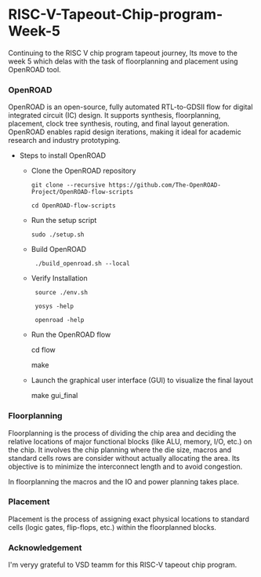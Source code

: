 # RISC-V-Tapeout-Chip-program-Week-5
Continuing to the RISC V chip program tapeout journey, lts move to the week 5 which delas with the task of floorplanning and placement using OpenROAD tool.
### OpenROAD
OpenROAD is an open-source, fully automated RTL-to-GDSII flow for digital integrated circuit (IC) design. It supports synthesis, floorplanning, placement, clock tree synthesis, routing, and final layout generation. OpenROAD enables rapid design iterations, making it ideal for academic research and industry prototyping.

- Steps to install OpenROAD

     * Clone the OpenROAD repository

           git clone --recursive https://github.com/The-OpenROAD-Project/OpenROAD-flow-scripts
       
           cd OpenROAD-flow-scripts

    *  Run the setup script

           sudo ./setup.sh

    * Build OpenROAD

           ./build_openroad.sh --local

    * Verify Installation

           source ./env.sh

           yosys -help  

           openroad -help
   
    *  Run the OpenROAD flow
 
          cd flow

          make

    *  Launch the graphical user interface (GUI) to visualize the final layout
 
          make gui_final

### Floorplanning
Floorplanning is the process of dividing the chip area and deciding the relative locations of major functional blocks (like ALU, memory, I/O, etc.) on the chip.
It involves the chip planning where the die size, macros and standard cells rows are consider without actually allocating the area. Its objective is to minimize the interconnect length and to avoid congestion.

In floorplanning the macros and the IO and power planning takes place.

### Placement
Placement is the process of assigning exact physical locations to standard cells (logic gates, flip-flops, etc.) within the floorplanned blocks.

### Acknowledgement
I'm veryy grateful to VSD teamm for this RISC-V tapeout chip program.
